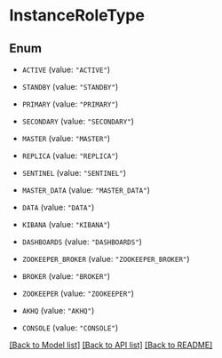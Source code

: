 # InstanceRoleType

## Enum


* `ACTIVE` (value: `"ACTIVE"`)

* `STANDBY` (value: `"STANDBY"`)

* `PRIMARY` (value: `"PRIMARY"`)

* `SECONDARY` (value: `"SECONDARY"`)

* `MASTER` (value: `"MASTER"`)

* `REPLICA` (value: `"REPLICA"`)

* `SENTINEL` (value: `"SENTINEL"`)

* `MASTER_DATA` (value: `"MASTER_DATA"`)

* `DATA` (value: `"DATA"`)

* `KIBANA` (value: `"KIBANA"`)

* `DASHBOARDS` (value: `"DASHBOARDS"`)

* `ZOOKEEPER_BROKER` (value: `"ZOOKEEPER_BROKER"`)

* `BROKER` (value: `"BROKER"`)

* `ZOOKEEPER` (value: `"ZOOKEEPER"`)

* `AKHQ` (value: `"AKHQ"`)

* `CONSOLE` (value: `"CONSOLE"`)


[[Back to Model list]](../README.md#documentation-for-models) [[Back to API list]](../README.md#documentation-for-api-endpoints) [[Back to README]](../README.md)


